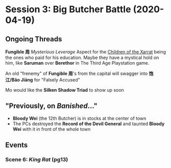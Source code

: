 # Session 3: Big Butcher Battle (2020-04-19)

## Ongoing Threads
**Fungible 周** _Mysterious Leverage_ Aspect for the [Children of the
Xarrat](cthulhu_missionaries.md) being the ones who paid for his education.
Maybe they have a mystical hold on him, like **Saruman** over **Berethor**
in The Third Age Playstation game.

An old "frenemy" of **Fungible 周**'s from the capital will swagger into
**饱江/Băo Jiāng** for "Falsely Accused"

Mo would like the **Silken Shadow Triad** to show up soon

## "Previously, on _Banished_..."
- **Bloody Wei** (the 12th Butcher) is in stocks at the center of town
- The PCs destroyed the **Record of the Devil General** and taunted
  **Bloody Wei** with it in front of the whole town

## Events

### Scene 6: _King Rat_ (pg13)
